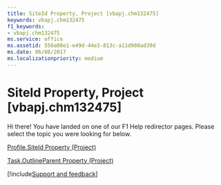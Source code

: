 ```yaml
---
title: SiteId Property, Project [vbapj.chm132475]
keywords: vbapj.chm132475
f1_keywords:
- vbapj.chm132475
ms.service: office
ms.assetid: 550a08e1-e49d-44e3-813c-a11d980ad39d
ms.date: 06/08/2017
ms.localizationpriority: medium
---
```



# SiteId Property, Project [vbapj.chm132475]

Hi there! You have landed on one of our F1 Help redirector pages. Please select the topic you were looking for below.

[Profile.SiteId Property (Project)](https://msdn.microsoft.com/library/18d72450-e7d6-55b7-733c-45db023469c5%28Office.15%29.aspx)

[Task.OutlineParent Property (Project)](https://msdn.microsoft.com/library/54dc7d2a-feb0-da23-5116-decf0f4388e9%28Office.15%29.aspx)

[!include[Support and feedback](~/includes/feedback-boilerplate.md)]